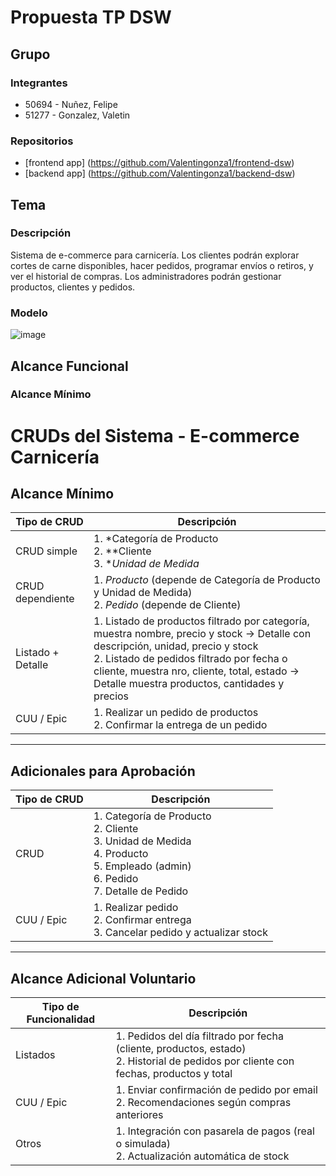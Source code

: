 # Propuesta TP DSW

## Grupo
### Integrantes
* 50694 - Nuñez, Felipe
* 51277 - Gonzalez, Valetin

### Repositorios
* [frontend app] (https://github.com/Valentingonza1/frontend-dsw)
* [backend app] (https://github.com/Valentingonza1/backend-dsw)

## Tema
### Descripción
 Sistema de e-commerce para carnicería. Los clientes podrán explorar cortes de carne disponibles, hacer pedidos, programar envíos o retiros, y ver el historial de compras. Los administradores podrán gestionar productos, clientes y pedidos.

### Modelo

![image](https://github.com/user-attachments/assets/992020ed-d164-49c0-a6e0-95754dcc94d3)

## Alcance Funcional 

### Alcance Mínimo

# CRUDs del Sistema - E-commerce Carnicería

## Alcance Mínimo

| Tipo de CRUD         | Descripción                                                                                                                                 |
|----------------------|---------------------------------------------------------------------------------------------------------------------------------------------|
| CRUD simple          | 1. *Categoría de Producto<br>2. **Cliente<br>3. **Unidad de Medida*                                                                  |
| CRUD dependiente     | 1. *Producto* (depende de Categoría de Producto y Unidad de Medida)<br>2. *Pedido* (depende de Cliente)                               |
| Listado + Detalle    | 1. Listado de productos filtrado por categoría, muestra nombre, precio y stock → Detalle con descripción, unidad, precio y stock<br>2. Listado de pedidos filtrado por fecha o cliente, muestra nro, cliente, total, estado → Detalle muestra productos, cantidades y precios |
| CUU / Epic           | 1. Realizar un pedido de productos<br>2. Confirmar la entrega de un pedido                                                                  |

---

## Adicionales para Aprobación

| Tipo de CRUD         | Descripción                                                                                                                                 |
|----------------------|---------------------------------------------------------------------------------------------------------------------------------------------|
| CRUD                 | 1. Categoría de Producto<br>2. Cliente<br>3. Unidad de Medida<br>4. Producto<br>5. Empleado (admin)<br>6. Pedido<br>7. Detalle de Pedido     |
| CUU / Epic           | 1. Realizar pedido<br>2. Confirmar entrega<br>3. Cancelar pedido y actualizar stock                                                         |

---

## Alcance Adicional Voluntario

| Tipo de Funcionalidad | Descripción                                                                                                                               |
|------------------------|-------------------------------------------------------------------------------------------------------------------------------------------|
| Listados               | 1. Pedidos del día filtrado por fecha (cliente, productos, estado)<br>2. Historial de pedidos por cliente con fechas, productos y total |
| CUU / Epic             | 1. Enviar confirmación de pedido por email<br>2. Recomendaciones según compras anteriores                                                |
| Otros                  | 1. Integración con pasarela de pagos (real o simulada)<br>2. Actualización automática de stock   

